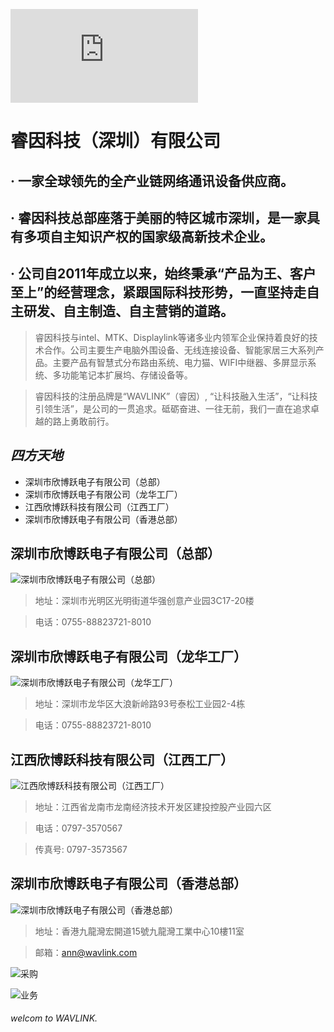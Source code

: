 ![Alt text](https://cloud.wavlink.com/index.php?user/publicLink&fid=e3bbv6lrPvXzPmKFiU9MFc2ZI4lYNCAVfCVniVCh4djkUEomutvbr3ja8qZAnEWAOE3TFkfBlGQCkyskt7M1MuE2RTcz8fyQgFlch4JDx__ajAAn08N09BO4qYSkR43Zw5MTKe-OYCZUcgx-isc5dw&file_name=/company.jpg)
# 睿因科技（深圳）有限公司
## · 一家全球领先的全产业链网络通讯设备供应商。
## · 睿因科技总部座落于美丽的特区城市深圳，是一家具有多项自主知识产权的国家级高新技术企业。
## · 公司自2011年成立以来，始终秉承“产品为王、客户至上”的经营理念，紧跟国际科技形势，一直坚持走自主研发、自主制造、自主营销的道路。
> 睿因科技与intel、MTK、Displaylink等诸多业内领军企业保持着良好的技术合作。公司主要生产电脑外围设备、无线连接设备、智能家居三大系列产品。主要产品有智慧式分布路由系统、电力猫、WIFI中继器、多屏显示系统、多功能笔记本扩展坞、存储设备等。

> 睿因科技的注册品牌是“WAVLINK”（睿因）, “让科技融入生活”，“让科技引领生活”，是公司的一贯追求。砥砺奋进、一往无前，我们一直在追求卓越的路上勇敢前行。

## _四方天地_
- 深圳市欣博跃电子有限公司（总部） 
- 深圳市欣博跃电子有限公司（龙华工厂）
- 江西欣博跃科技有限公司（江西工厂）
- 深圳市欣博跃电子有限公司（香港总部）
## 深圳市欣博跃电子有限公司（总部）
 ![[深圳市欣博跃电子有限公司（总部）](https://cdn.wavlinkstore.com/oss/20221123/161820/admin1/80758.jpg)](https://www.wavlink.com/zh_cn/ad/merchants)
> 地址：深圳市光明区光明街道华强创意产业园3C17-20楼 

> 电话：0755-88823721-8010

## 深圳市欣博跃电子有限公司（龙华工厂）

![[深圳市欣博跃电子有限公司（龙华工厂）](https://cdn.wavlinkstore.com/oss/20221123/161819/admin1/34396.jpg)](https://www.wavlink.com/zh_cn/ad/merchants)
> 地址：深圳市龙华区大浪新岭路93号泰松工业园2-4栋

> 电话：0755-88823721-8010

## 江西欣博跃科技有限公司（江西工厂）
![[江西欣博跃科技有限公司（江西工厂）](https://cdn.wavlinkstore.com/oss/20221123/161816/admin1/16446.jpg)](https://www.wavlink.com/zh_cn/ad/merchants)

> 地址：江西省龙南市龙南经济技术开发区建投控股产业园六区


> 电话：0797-3570567


> 传真号: 0797-3573567

## 深圳市欣博跃电子有限公司（香港总部）

![[深圳市欣博跃电子有限公司（香港总部）](https://cdn.wavlinkstore.com/oss/20221123/161820/admin1/80758.jpg)](https://www.wavlink.com/zh_cn/ad/merchants)

>地址：香港九龍灣宏開道15號九龍灣工業中心10樓11室


>邮箱：ann@wavlink.com

![[采购](https://cdn.wavlinkstore.com/oss/20221125/094405/admin1/77382.jpg)](https://www.wavlink.com/zh_cn/ad/merchants)

![[业务](https://cdn.wavlinkstore.com/oss/20221125/094404/admin1/97370.jpg)](https://www.wavlink.com/zh_cn/ad/merchants)

###### welcom to WAVLINK.